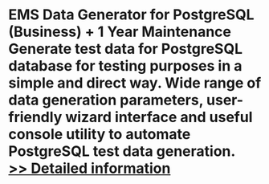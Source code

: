 # EMS Data Generator for PostgreSQL (Business) + 1 Year Maintenance<br />Generate test data for PostgreSQL database for testing purposes in a simple and direct way. Wide range of data generation parameters, user-friendly wizard interface and useful console utility to automate PostgreSQL test data generation.<br />[>> Detailed information](https://secure.shareit.com/shareit/product.html?productid=300067932&affiliateid=200057808)